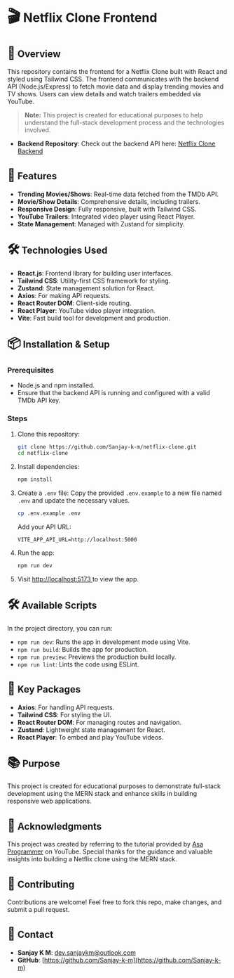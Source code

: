 # <span style="font-size: 36px;">🎬</span> Netflix Clone Frontend

## <span style="font-size: 28px;">📜</span> Overview

This repository contains the frontend for a Netflix Clone built with React and styled using Tailwind CSS. The frontend communicates with the backend API (Node.js/Express) to fetch movie data and display trending movies and TV shows. Users can view details and watch trailers embedded via YouTube.

> **Note:** This project is created for educational purposes to help understand the full-stack development process and the technologies involved.

- **Backend Repository**: Check out the backend API here: [Netflix Clone Backend](https://github.com/Sanjay-k-m/netflix-clone-backend)

## <span style="font-size: 28px;">🚀</span> Features

- **Trending Movies/Shows**: Real-time data fetched from the TMDb API.
- **Movie/Show Details**: Comprehensive details, including trailers.
- **Responsive Design**: Fully responsive, built with Tailwind CSS.
- **YouTube Trailers**: Integrated video player using React Player.
- **State Management**: Managed with Zustand for simplicity.

## <span style="font-size: 28px;">🛠</span> Technologies Used

- **React.js**: Frontend library for building user interfaces.
- **Tailwind CSS**: Utility-first CSS framework for styling.
- **Zustand**: State management solution for React.
- **Axios**: For making API requests.
- **React Router DOM**: Client-side routing.
- **React Player**: YouTube video player integration.
- **Vite**: Fast build tool for development and production.

## <span style="font-size: 28px;">📦</span> Installation & Setup

### Prerequisites
- Node.js and npm installed.
- Ensure that the backend API is running and configured with a valid TMDb API key.

### Steps
1. Clone this repository:
    ```bash
    git clone https://github.com/Sanjay-k-m/netflix-clone.git
    cd netflix-clone
    ```

2. Install dependencies:
    ```bash
    npm install
    ```

3. Create a `.env` file:
    Copy the provided `.env.example` to a new file named `.env` and update the necessary values.
    ```bash
    cp .env.example .env
    ```

    Add your API URL:
    ```
    VITE_APP_API_URL=http://localhost:5000
    ```

4. Run the app:
    ```bash
    npm run dev
    ```

5. Visit [http://localhost:5173 ](http://localhost:5173 ) to view the app.

## <span style="font-size: 28px;">🛠</span> Available Scripts

In the project directory, you can run:

- `npm run dev`: Runs the app in development mode using Vite.
- `npm run build`: Builds the app for production.
- `npm run preview`: Previews the production build locally.
- `npm run lint`: Lints the code using ESLint.

## <span style="font-size: 28px;">🔧</span> Key Packages

- **Axios**: For handling API requests.
- **Tailwind CSS**: For styling the UI.
- **React Router DOM**: For managing routes and navigation.
- **Zustand**: Lightweight state management for React.
- **React Player**: To embed and play YouTube videos.

## <span style="font-size: 28px;">📚</span> Purpose

This project is created for educational purposes to demonstrate full-stack development using the MERN stack and enhance skills in building responsive web applications.

## <span style="font-size: 28px;">🎥</span> Acknowledgments

This project was created by referring to the tutorial provided by [Asa Programmer](https://www.youtube.com/@asaprogrammer_) on YouTube. Special thanks for the guidance and valuable insights into building a Netflix clone using the MERN stack.

## <span style="font-size: 28px;">🤝</span> Contributing

Contributions are welcome! Feel free to fork this repo, make changes, and submit a pull request.

## <span style="font-size: 28px;">📧</span> Contact

- **Sanjay K M**: dev.sanjaykm@outlook.com
- **GitHub**: [https://github.com/Sanjay-k-m](https://github.com/Sanjay-k-m)
